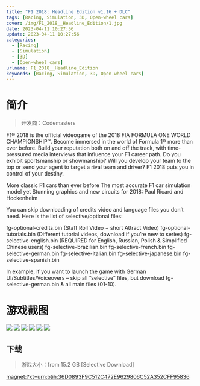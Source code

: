 ```yaml
---
title: "F1 2018: Headline Edition v1.16 + DLC"
tags: [Racing, Simulation, 3D, Open-wheel cars]
cover: /img/F1_2018__Headline_Edition/1.jpg
date: 2023-04-11 10:27:56
update: 2023-04-11 10:27:56
categories: 
  - [Racing]
  - [Simulation]
  - [3D]
  - [Open-wheel cars]
urlname: F1_2018__Headline_Edition
keywords: [Racing, Simulation, 3D, Open-wheel cars]
---
```

# 简介

> 开发商：Codemasters

F1® 2018 is the official videogame of the 2018 FIA FORMULA ONE WORLD CHAMPIONSHIP™. Become immersed in the world of Formula 1® more than ever before.
Build your reputation both on and off the track, with time-pressured media interviews that influence your F1 career path. Do you exhibit sportsmanship or showmanship? Will you develop your team to the top or send your agent to target a rival team and driver? F1 2018 puts you in control of your destiny.

More classic F1 cars than ever before
The most accurate F1 car simulation model yet
Stunning graphics and new circuits for 2018: Paul Ricard and Hockenheim


You can skip downloading of credits video and language files you don’t need. Here is the list of selective/optional files:

fg-optional-credits.bin (Staff Roll Video + short Attract Video)
fg-optional-tutorials.bin (Different tutorial videos, download if you’re new to series)
fg-selective-english.bin (REQUIRED for English, Russian, Polish & Simplified Chinese users)
fg-selective-brazilian.bin
fg-selective-french.bin
fg-selective-german.bin
fg-selective-italian.bin
fg-selective-japanese.bin
fg-selective-spanish.bin

In example, if you want to launch the game with German UI/Subtitles/Voiceovers – skip all “selective” files, but download fg-selective-german.bin & all main files (01-10).

# 游戏截图

![](/img/F1_2018__Headline_Edition/2.jpg)
![](/img/F1_2018__Headline_Edition/3.jpg)
![](/img/F1_2018__Headline_Edition/4.jpg)
![](/img/F1_2018__Headline_Edition/5.jpg)
![](/img/F1_2018__Headline_Edition/6.jpg)
![](/img/F1_2018__Headline_Edition/7.jpg)


## 下载

> 游戏大小：from 15.2 GB [Selective Download]

[magnet:?xt=urn:btih:36D0893F9C512C472E9629806C52A352CFF95836](magnet:?xt=urn:btih:36D0893F9C512C472E9629806C52A352CFF95836)